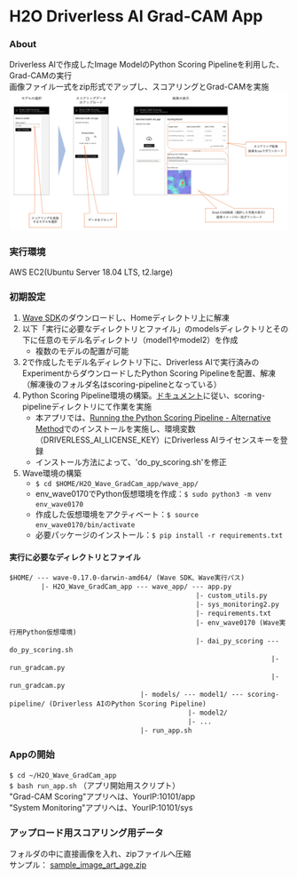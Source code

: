 # H2O Driverless AI Grad-CAM App

### About
Driverless AIで作成したImage ModelのPython Scoring Pipelineを利用した、Grad-CAMの実行  
画像ファイル一式をzip形式でアップし、スコアリングとGrad-CAMを実施  
![Grad-CAM-App](./Grad-CAM-App.png)

### 実行環境
AWS EC2(Ubuntu Server 18.04 LTS, t2.large)

### 初期設定
1. [Wave SDK](https://github.com/h2oai/wave/releases/tag/v0.17.0)のダウンロードし、Homeディレクトリ上に解凍
2. 以下「実行に必要なディレクトリとファイル」のmodelsディレクトリとその下に任意のモデル名ディレクトリ（model1やmodel2）を作成
    - 複数のモデルの配置が可能
3. 2で作成したモデル名ディレクトリ下に、Driverless AIで実行済みのExperimentからダウンロードしたPython Scoring Pipelineを配置、解凍（解凍後のフォルダ名はscoring-pipelineとなっている）
4. Python Scoring Pipeline環境の構築。[ドキュメント](https://docs.h2o.ai/driverless-ai/latest-stable/docs/userguide/scoring-standalone-python.html)に従い、scoring-pipelineディレクトリにて作業を実施
    - 本アプリでは、[Running the Python Scoring Pipeline - Alternative Method](https://docs.h2o.ai/driverless-ai/latest-stable/docs/userguide/scoring-standalone-python.html#quick-start-alternative-method)でのインストールを実施し、環境変数（DRIVERLESS_AI_LICENSE_KEY）にDriverless AIライセンスキーを登録
    - インストール方法によって、'do_py_scoring.sh'を修正
5. Wave環境の構築
    - `$ cd $HOME/H2O_Wave_GradCam_app/wave_app/`
    - env_wave0170でPython仮想環境を作成：`$ sudo python3 -m venv env_wave0170`
    - 作成した仮想環境をアクティベート：`$ source env_wave0170/bin/activate`
    - 必要パッケージのインストール：`$ pip install -r requirements.txt `
#### 実行に必要なディレクトリとファイル
```
$HOME/ --- wave-0.17.0-darwin-amd64/ (Wave SDK、Wave実行パス)
        |- H2O_Wave_GradCam_app --- wave_app/ --- app.py
                                               |- custom_utils.py
                                               |- sys_monitoring2.py
                                               |- requirements.txt
                                               |- env_wave0170 (Wave実行用Python仮想環境)
                                               |- dai_py_scoring --- do_py_scoring.sh
                                                                  |- run_gradcam.py
                                                                  |- run_gradcam.py
                                 |- models/ --- model1/ --- scoring-pipeline/ (Driverless AIのPython Scoring Pipeline)
                                             |- model2/
                                             |- ...
                                 |- run_app.sh
```


### Appの開始
`$ cd ~/H2O_Wave_GradCam_app`  
`$ bash run_app.sh` （アプリ開始用スクリプト）  
"Grad-CAM Scoring"アプリへは、YourIP:10101/app  
"System Monitoring"アプリへは、YourIP:10101/sys

### アップロード用スコアリング用データ
フォルダの中に直接画像を入れ、zipファイルへ圧縮  
サンプル： [sample_image_art_age.zip](sample_image_art_age.zip)
